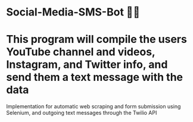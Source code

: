 # Social-Media-SMS-Bot 📱💬

# This program will compile the users YouTube channel and videos, Instagram, and Twitter info, and send them a text message with the data

Implementation for automatic web scraping and form submission using Selenium, and outgoing text messages through the Twilio API
